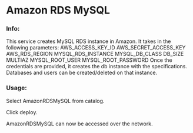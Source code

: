# Amazon RDS MySQL


### Info:

 This service creates MySQL RDS instance in Amazon.
 It takes in the following parameters:
 AWS_ACCESS_KEY_ID
 AWS_SECRET_ACCESS_KEY
 AWS_RDS_REGION
 MYSQL_RDS_INSTANCE
 MYSQL_DB_CLASS
 DB_SIZE
 MULTIAZ
 MYSQL_ROOT_USER
 MYSQL_ROOT_PASSWORD
 Once the credentials are provided, it creates the db instance with the specifications.
 Databases and users can be created/deleted on that instance.


### Usage:

 Select AmazonRDSMySQL from catalog.

 Click deploy.

 AmazonRDSMySQL can now be accessed over the network.